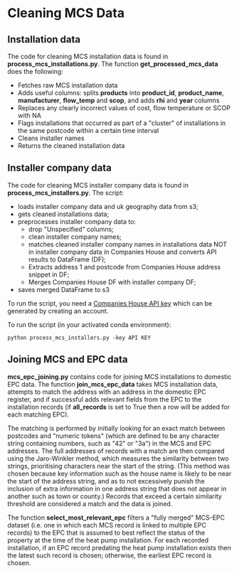 # Cleaning MCS Data

## Installation data

The code for cleaning MCS installation data is found in **process_mcs_installations.py**. The function **get_processed_mcs_data** does the following:

- Fetches raw MCS installation data
- Adds useful columns: splits **products** into **product_id**, **product_name**, **manufacturer**, **flow_temp** and **scop**, and adds **rhi** and **year** columns
- Replaces any clearly incorrect values of cost, flow temperature or SCOP with NA
- Flags installations that occurred as part of a "cluster" of installations in the same postcode within a certain time interval
- Cleans installer names
- Returns the cleaned installation data

## Installer company data

The code for cleaning MCS installer company data is found in **process_mcs_installers.py**. The script:

- loads installer company data and uk geography data from s3;
- gets cleaned installations data;
- preprocesses installer company data to:
  - drop "Unspecified" columns;
  - clean installer company names;
  - matches cleaned installer company names in installations data NOT in installer company data in Companies House and converts API results to DataFrame (DF);
  - Extracts address 1 and postcode from Companies House address snippet in DF;
  - Merges Companies House DF with installer company DF;
- saves merged DataFrame to s3

To run the script, you need a [Companies House API key](https://www.google.com/search?q=companies+house+api+key&oq=companies+house+api+key&aqs=chrome..69i57j0i22i30.2390j0j7&sourceid=chrome&ie=UTF-8) which can be generated by creating an account.

To run the script (in your activated conda environment):

`python process_mcs_installers.py -key API KEY`

## Joining MCS and EPC data

**mcs_epc_joining.py** contains code for joining MCS installations to domestic EPC data. The function **join_mcs_epc_data** takes MCS installation data, attempts to match the address with an address in the domestic EPC register, and if successful adds relevant fields from the EPC to the installation records (if **all_records** is set to True then a row will be added for each matching EPC).

The matching is performed by initially looking for an exact match between postcodes and "numeric tokens" (which are defined to be any character string containing numbers, such as "42" or "3a") in the MCS and EPC addresses. The full addresses of records with a match are then compared using the Jaro-Winkler method, which measures the similarity between two strings, prioritising characters near the start of the string. (This method was chosen because key information such as the house name is likely to be near the start of the address string, and as to not excessively punish the inclusion of extra information in one address string that does not appear in another such as town or county.) Records that exceed a certain similarity threshold are considered a match and the data is joined.

The function **select_most_relevant_epc** filters a "fully merged" MCS-EPC dataset (i.e. one in which each MCS record is linked to multiple EPC records) to the EPC that is assumed to best reflect the status of the property at the time of the heat pump installation. For each recorded installation, if an EPC record predating the heat pump installation exists then the latest such record is chosen; otherwise, the earliest EPC record is chosen.

